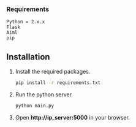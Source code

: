 
### Requirements
    Python = 2.x.x
    Flask
    Aiml
    pip

## Installation
1. Install the required packages.
    ```bash
    pip install -r requirements.txt
    ```

2. Run the python server.
    ```bash
    python main.py
    ```
3. Open **http://ip_server:5000** in your browser.

